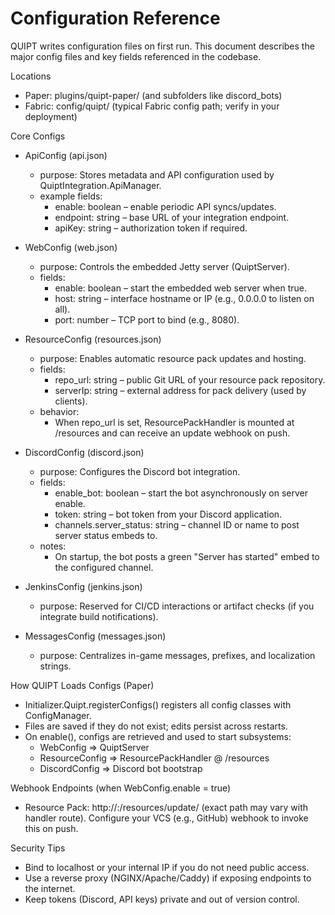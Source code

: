# Configuration Reference

QUIPT writes configuration files on first run. This document describes the major config files and key fields referenced in the codebase.

Locations
- Paper: plugins/quipt-paper/ (and subfolders like discord_bots)
- Fabric: config/quipt/ (typical Fabric config path; verify in your deployment)

Core Configs
- ApiConfig (api.json)
  - purpose: Stores metadata and API configuration used by QuiptIntegration.ApiManager.
  - example fields:
    - enable: boolean – enable periodic API syncs/updates.
    - endpoint: string – base URL of your integration endpoint.
    - apiKey: string – authorization token if required.

- WebConfig (web.json)
  - purpose: Controls the embedded Jetty server (QuiptServer).
  - fields:
    - enable: boolean – start the embedded web server when true.
    - host: string – interface hostname or IP (e.g., 0.0.0.0 to listen on all).
    - port: number – TCP port to bind (e.g., 8080).

- ResourceConfig (resources.json)
  - purpose: Enables automatic resource pack updates and hosting.
  - fields:
    - repo_url: string – public Git URL of your resource pack repository.
    - serverIp: string – external address for pack delivery (used by clients).
  - behavior:
    - When repo_url is set, ResourcePackHandler is mounted at /resources and can receive an update webhook on push.

- DiscordConfig (discord.json)
  - purpose: Configures the Discord bot integration.
  - fields:
    - enable_bot: boolean – start the bot asynchronously on server enable.
    - token: string – bot token from your Discord application.
    - channels.server_status: string – channel ID or name to post server status embeds to.
  - notes:
    - On startup, the bot posts a green "Server has started" embed to the configured channel.

- JenkinsConfig (jenkins.json)
  - purpose: Reserved for CI/CD interactions or artifact checks (if you integrate build notifications).

- MessagesConfig (messages.json)
  - purpose: Centralizes in-game messages, prefixes, and localization strings.

How QUIPT Loads Configs (Paper)
- Initializer.Quipt.registerConfigs() registers all config classes with ConfigManager.
- Files are saved if they do not exist; edits persist across restarts.
- On enable(), configs are retrieved and used to start subsystems:
  - WebConfig => QuiptServer
  - ResourceConfig => ResourcePackHandler @ /resources
  - DiscordConfig => Discord bot bootstrap

Webhook Endpoints (when WebConfig.enable = true)
- Resource Pack: http://<host>:<port>/resources/update/ (exact path may vary with handler route). Configure your VCS (e.g., GitHub) webhook to invoke this on push.

Security Tips
- Bind to localhost or your internal IP if you do not need public access.
- Use a reverse proxy (NGINX/Apache/Caddy) if exposing endpoints to the internet.
- Keep tokens (Discord, API keys) private and out of version control.
